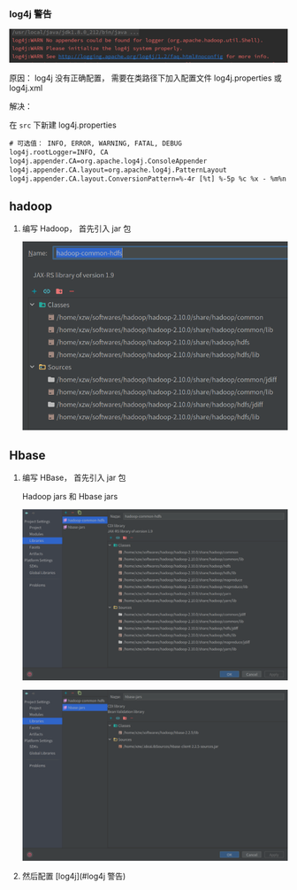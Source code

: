 ### log4j 警告

![image-20200423210436659](images/image-20200423210436659.png)

原因： log4j 没有正确配置， 需要在类路径下加入配置文件 log4j.properties 或 log4j.xml

解决：

在 `src` 下新建 log4j.properties

```properties
# 可选值： INFO, ERROR, WARNING, FATAL, DEBUG
log4j.rootLogger=INFO, CA
log4j.appender.CA=org.apache.log4j.ConsoleAppender
log4j.appender.CA.layout=org.apache.log4j.PatternLayout
log4j.appender.CA.layout.ConversionPattern=%-4r [%t] %-5p %c %x - %m%n
```



## hadoop

1. 编写 Hadoop， 首先引入 jar 包

   ![image-20200423204445795](images/image-20200423204445795.png)





## Hbase

1. 编写 HBase， 首先引入 jar 包

   Hadoop jars 和 Hbase jars

   ![image-20200529122401903](images/image-20200529122401903.png)

   ![image-20200529122412469](images/image-20200529122412469.png)

2. 然后配置 [log4j](#log4j 警告)